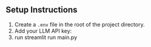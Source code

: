 ## Setup Instructions

1. Create a `.env` file in the root of the project directory.
2. Add your LLM API key:
3. run streamlit run main.py
